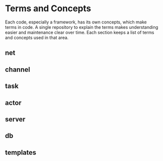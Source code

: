 # Terms and Concepts

Each code, especially a framework, has its own concepts, which make terms in code. A single repository to explain the terms makes understanding easier and maintenance clear over time. Each section keeps a list of terms and concepts used in that area. 

## net 



## channel



## task 



## actor





## server





## db



## templates





